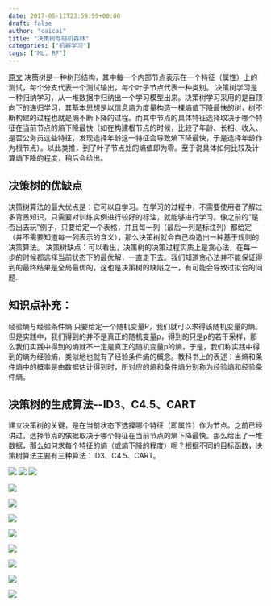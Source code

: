 ```yaml
---
date: 2017-05-11T23:59:59+00:00
draft: false
author: "caicai"
title: "决策树与随机森林"
categories: ["机器学习"]
tags: ["ML, RF"] 
---
```


[原文](https://www.zybuluo.com/frank-shaw/note/103575)
决策树是一种树形结构，其中每一个内部节点表示在一个特征（属性）上的测试，每个分支代表一个测试输出，每个叶子节点代表一种类别。 
决策树学习是一种归纳学习，从一堆数据中归纳出一个学习模型出来。决策树学习采用的是自顶向下的递归学习，其基本思想是以信息熵为度量构造一棵熵值下降最快的树，树不断构建的过程也就是熵不断下降的过程。而其中节点的具体特征选择取决于哪个特征在当前节点的熵下降最快（如在构建根节点的时候，比较了年龄、长相、收入、是否公务员这些特征，发现选择年龄这一特征会导致熵下降最快，于是选择年龄作为根节点）。以此类推，到了叶子节点处的熵值即为零。至于说具体如何比较及计算熵下降的程度，稍后会给出。

## 决策树的优缺点 ##

决策树算法的最大优点是：它可以自学习。在学习的过程中，不需要使用者了解过多背景知识，只需要对训练实例进行较好的标注，就能够进行学习。像之前的”是否出去玩”例子，只要给定一个表格，并且每一列（最后一列是标注列）都给定（并不需要知道每一列表示的含义），那么决策树就会自己构造出一种基于规则的决策算法。 
决策树缺点：可以看出，决策树的决策过程实质上是贪心法，在每一步的时候都选择当前状态下的最优解，一直走下去。我们知道贪心法并不能保证得到的最终结果是全局最优的，这也是决策树的缺陷之一，有可能会导致过拟合的问题.

## 知识点补充： ## 
经验熵与经验条件熵 
  只要给定一个随机变量P，我们就可以求得该随机变量的熵。但是实践中，我们得到的并不是真正的随机变量p，得到的只是p的若干采样，那么我们实践中得到的熵就不一定是真正的随机变量p的熵，于是，我们称实践中得到的熵为经验熵，类似地也就有了经验条件熵的概念。教科书上的表述：当熵和条件熵中的概率是由数据估计得到时，所对应的熵和条件熵分别称为经验熵和经验条件熵。

## 决策树的生成算法--ID3、C4.5、CART ##

建立决策树的关键，是在当前状态下选择哪个特征（即属性）作为节点。之前已经讲过，选择节点的依据取决于哪个特征在当前节点的熵下降最快。那么给出了一堆数据，那么如何求每个特征的熵（或熵下降的程度）呢？根据不同的目标函数，决策树算法主要有三种算法：ID3、C4.5、CART。

![](http://upload-images.jianshu.io/upload_images/1070582-45d1ffd9f3fc55b1.png?imageMogr2/auto-orient/strip%7CimageView2/2/w/1240)
![](http://upload-images.jianshu.io/upload_images/1070582-6daac80dfac00774.png?imageMogr2/auto-orient/strip%7CimageView2/2/w/1240)
![](http://upload-images.jianshu.io/upload_images/1070582-11cce5c0e3427957.png?imageMogr2/auto-orient/strip%7CimageView2/2/w/1240)

![](http://upload-images.jianshu.io/upload_images/1070582-189ec4f1f69dda63.png?imageMogr2/auto-orient/strip%7CimageView2/2/w/1240)

![](http://upload-images.jianshu.io/upload_images/1070582-c5fdace1ebc7ddd2.png?imageMogr2/auto-orient/strip%7CimageView2/2/w/1240)

![](http://upload-images.jianshu.io/upload_images/1070582-59bd8c10c81cd14d.png?imageMogr2/auto-orient/strip%7CimageView2/2/w/1240)

![](http://upload-images.jianshu.io/upload_images/1070582-142378f71e1ecd31.png?imageMogr2/auto-orient/strip%7CimageView2/2/w/1240)

![](http://upload-images.jianshu.io/upload_images/1070582-3feb6a254e985fec.png?imageMogr2/auto-orient/strip%7CimageView2/2/w/1240)

![](http://upload-images.jianshu.io/upload_images/1070582-5a4b2d062de868ab.png?imageMogr2/auto-orient/strip%7CimageView2/2/w/1240)

![](http://upload-images.jianshu.io/upload_images/1070582-547584126cb1ea1b.png?imageMogr2/auto-orient/strip%7CimageView2/2/w/1240)

![](http://upload-images.jianshu.io/upload_images/1070582-2f4e932d2ddccb52.png?imageMogr2/auto-orient/strip%7CimageView2/2/w/1240)
